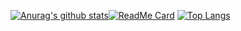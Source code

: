 [![Anurag's github stats](https://github-readme-stats.vercel.app/api?username=milliorn&count_private=true&show_icons=true&include_all_commits=true)](https://github.com/anuraghazra/github-readme-stats)[![ReadMe Card](https://github-readme-stats.vercel.app/api/pin/?username=milliorn&repo=portfolio)](https://github.com/milliorn/portfolio)
[![Top Langs](https://github-readme-stats.vercel.app/api/top-langs/?username=milliorn)](https://github.com/anuraghazra/github-readme-stats)
